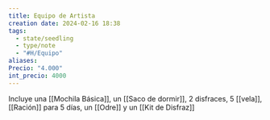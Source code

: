 ```yaml
---
title: Equipo de Artista
creation date: 2024-02-16 18:38
tags:
  - state/seedling
  - type/note
  - "#H/Equipo"
aliases: 
Precio: "4.000"
int_precio: 4000
---
```

Incluye una [[Mochila Básica]], un [[Saco de dormir]], 2 disfraces, 5 [[vela]], [[Ración]] para 5 días, un [[Odre]] y un [[Kit de Disfraz]] 
